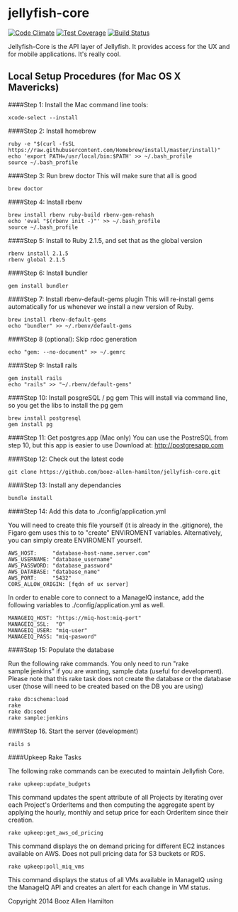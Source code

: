 jellyfish-core
=======

[![Code Climate](https://codeclimate.com/repos/54c2c15e69568066da0003ed/badges/c6cc02c252d341b6eeb3/gpa.svg)](https://codeclimate.com/repos/54c2c15e69568066da0003ed/feed)
[![Test Coverage](https://codeclimate.com/repos/54c2c15e69568066da0003ed/badges/c6cc02c252d341b6eeb3/coverage.svg)](https://codeclimate.com/repos/54c2c15e69568066da0003ed/feed)
[![Build Status](https://magnum.travis-ci.com/booz-allen-hamilton/jellyfish-core.svg?token=hzrJLxrVn5bNaxiZp1bx&branch=master)](https://magnum.travis-ci.com/booz-allen-hamilton/jellyfish-core)

Jellyfish-Core is the API layer of Jellyfish.  It provides access for the UX
and for mobile applications.  It's really cool.

## Local Setup Procedures (for Mac OS X Mavericks)

####Step 1: Install the Mac command line tools:

````
xcode-select --install
````

####Step 2: Install homebrew

````
ruby -e "$(curl -fsSL https://raw.githubusercontent.com/Homebrew/install/master/install)"
echo 'export PATH=/usr/local/bin:$PATH' >> ~/.bash_profile
source ~/.bash_profile
````

####Step 3: Run brew doctor
This will make sure that all is good

````
brew doctor
````

####Step 4: Install rbenv

````
brew install rbenv ruby-build rbenv-gem-rehash
echo 'eval "$(rbenv init -)"' >> ~/.bash_profile
source ~/.bash_profile
````

####Step 5: Install to Ruby 2.1.5, and set that as the global version

````
rbenv install 2.1.5
rbenv global 2.1.5
````

####Step 6: Install bundler

````
gem install bundler
````

####Step 7: Install rbenv-default-gems plugin
This will re-install gems automatically for us whenever we install a new version of Ruby.

````
brew install rbenv-default-gems
echo "bundler" >> ~/.rbenv/default-gems
````

####Step 8 (optional): Skip rdoc generation
````
echo "gem: --no-document" >> ~/.gemrc
````

####Step 9: Install rails

````
gem install rails
echo "rails" >> "~/.rbenv/default-gems"
````

####Step 10: Install posgreSQL / pg gem
This will install via command line, so you get the libs to install the pg gem

````
brew install postgresql
gem install pg
````

####Step 11: Get postgres.app (Mac only)
You can use the PostreSQL from step 10, but this app is easier to use
Download at: http://postgresapp.com


####Step 12:  Check out the latest code

````
git clone https://github.com/booz-allen-hamilton/jellyfish-core.git
````

####Step 13:  Install any dependancies

````
bundle install
````

####Step 14:  Add this data to ./config/application.yml

You will need to create this file yourself (it is already in the .gitignore),
the Figaro gem uses this to to "create" ENVIROMENT variables.  Alternatively,
you can simply create ENVIROMENT yourself.


````
AWS_HOST:     "database-host-name.server.com"
AWS_USERNAME: "database_username"
AWS_PASSWORD: "database_password"
AWS_DATABASE: "database_name"
AWS_PORT:     "5432"
CORS_ALLOW_ORIGIN: [fqdn of ux server]
````

In order to enable core to connect to a ManageIQ instance, add the
following variables to ./config/application.yml as well.

````
MANAGEIQ_HOST: "https://miq-host:miq-port"
MANAGEIQ_SSL:  "0"
MANAGEIQ_USER: "miq-user"
MANAGEIQ_PASS: "miq-pasword"
````

####Step 15:  Populate the database

Run the following rake commands.  You only need to run "rake sample:jenkins" if
you are wanting, sample data (useful for development).  Please note that this
rake task does not create the database or the database user (those will need
to be created based on the DB you are using)

````
rake db:schema:load
rake
rake db:seed
rake sample:jenkins
````

####Step 16.  Start the server (development)

````
rails s
````

####Upkeep Rake Tasks

The following rake commands can be executed to maintain Jellyfish Core.

````
rake upkeep:update_budgets
````

This command updates the spent attribute of all Projects by iterating over each
Project's OrderItems and then computing the aggregate spent by applying the
hourly, monthly and setup price for each OrderItem since their creation.

````
rake upkeep:get_aws_od_pricing
````

This command displays the on demand pricing for different EC2 instances available on AWS.
Does not pull pricing data for S3 buckets or RDS.

````
rake upkeep:poll_miq_vms
````

This command displays the status of all VMs available in ManageIQ using the ManageIQ API and
creates an alert for each change in VM status.



Copyright 2014 Booz Allen Hamilton
